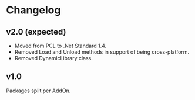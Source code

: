 # Changelog

## v2.0 (expected)
- Moved from PCL to .Net Standard 1.4.
- Removed Load and Unload methods in support of being cross-platform.
- Removed DynamicLibrary class.

## v1.0
Packages split per AddOn.
